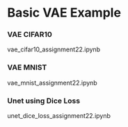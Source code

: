 # Basic VAE Example



### VAE CIFAR10 

vae_cifar10_assignment22.ipynb

### VAE MNIST

vae_mnist_assignment22.ipynb


### Unet using Dice Loss

unet_dice_loss_assignment22.ipynb